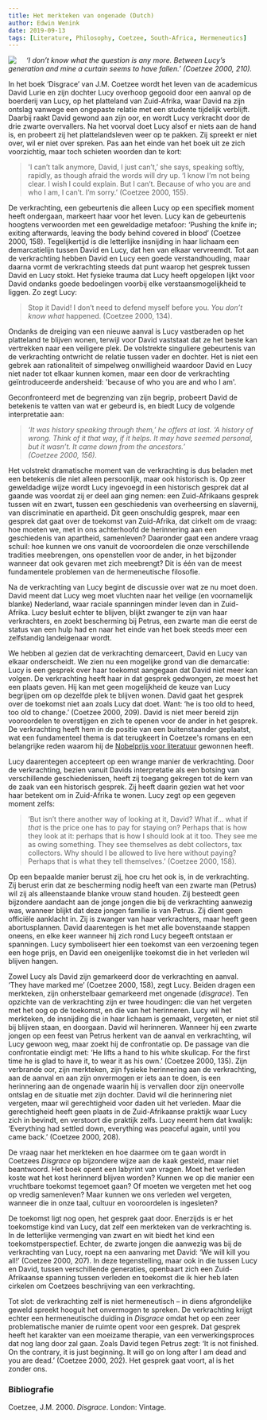 ```yaml
---
title: Het merkteken van ongenade (Dutch)
author: Edwin Wenink
date: 2019-09-13
tags: [Literature, Philosophy, Coetzee, South-Africa, Hermeneutics]
---
```


<img src="https://www.nobelprize.org/images/coetzee-13685-portrait-mini-2x.jpg" style="max-width:300px;float:left; margin-right:20px;"></img>

*‘I don’t know what the question is any more. Between Lucy’s generation and mine a curtain seems to have fallen.’ (Coetzee 2000, 210).*


In het boek ‘Disgrace’ van J.M. Coetzee
wordt het leven van de academicus David Lurie en zijn dochter Lucy
overhoop gegooid door een aanval op de boerderij van Lucy, op het
platteland van Zuid-Afrika, waar David na zijn ontslag vanwege een ongepaste 
relatie met een studente tijdelijk verblijft. 
Daarbij raakt David gewond aan zijn oor, en wordt Lucy
verkracht door de drie zwarte overvallers. Na het voorval doet Lucy
alsof er niets aan de hand is, en probeert zij het plattelandsleven weer
op te pakken. Zij spreekt er niet over, wil er niet over spreken. Pas
aan het einde van het boek uit ze zich voorzichtig, maar toch schieten
woorden dan te kort: 

> 'I can’t talk anymore, David, I just can’t,’ she
says, speaking softly, rapidly, as though afraid the words will dry up.
‘I know I’m not being clear. I wish I could explain. But I can’t.
Because of who you are and who I am, I can’t. I’m sorry.’ (Coetzee
2000, 155). 

De verkrachting, een gebeurtenis die alleen Lucy op
een specifiek moment heeft ondergaan, markeert haar voor het leven.
Lucy kan de gebeurtenis hoogtens verwoorden met een geweldadige metafoor: 
‘Pushing the knife in; exiting afterwards, leaving the
body behind covered in blood’ (Coetzee 2000, 158). 
Tegelijkertijd is die letterlijke insnijding in haar lichaam 
een demarcatielijn tussen David en Lucy, dat hen van elkaar vervreemdt. 
Tot aan de verkrachting hebben David en Lucy een goede verstandhouding, maar
daarna vormt de verkrachting steeds dat punt waarop het gesprek tussen
David en Lucy stokt. 
Het fysieke trauma dat Lucy heeft opgelopen lijkt voor David ondanks goede bedoelingen
voorbij elke verstaansmogelijkheid te liggen.
Zo zegt Lucy:

> Stop it David! I don’t need to defend
myself before you. *You don’t know what* happened. (Coetzee 2000, 134).

Ondanks de dreiging van een nieuwe aanval is Lucy vastberaden op het platteland te blijven wonen, 
terwijl voor David vaststaat dat ze het beste kan vertrekken naar een veiligere plek. 
De volstrekte singuliere gebeurtenis van de verkrachting ontwricht
de relatie tussen vader en dochter.
Het is niet een gebrek aan rationaliteit of simpelweg onwilligheid 
waardoor David en Lucy niet nader tot elkaar kunnen komen, maar een
door de verkrachting geïntroduceerde andersheid: 'because of who you are and who I am'.

Geconfronteerd met de begrenzing van zijn begrip, probeert David de betekenis te vatten van wat er gebeurd is, 
en biedt Lucy de volgende interpretatie aan: 

> *‘It was history speaking through them,’ he offers at last. ‘A history
 of wrong. Think of it that way, if it helps. It may have seemed
 personal, but it wasn’t. It came down from the ancestors.’\
 (Coetzee 2000, 156).*

Het volstrekt dramatische moment van de verkrachting is dus beladen met een betekenis die niet alleen persoonlijk, maar ook historisch is. 
Op zeer geweldadige wijze wordt Lucy ingevoegd in een historisch gesprek
dat al gaande was voordat zij er deel aan ging nemen: een Zuid-Afrikaans gesprek
tussen wit en zwart, tussen een geschiedenis van overheersing en
slavernij, van discriminatie en apartheid. 
Dit geen onschuldig gesprek, maar een gesprek dat gaat
over de toekomst van Zuid-Afrika, dat cirkelt om de vraag: hoe moeten we,
met in ons achterhoofd de herinnering aan een geschiedenis van
apartheid, samenleven? 
Daaronder gaat een andere vraag schuil: hoe kunnen we ons vanuit de
vooroordelen die onze verschillende tradities meebrengen, ons openstellen voor de ander, in het bijzonder wanneer dat ook gevaren met zich meebrengt?
Dit is één van de meest fundamentele problemen van de hermeneutische filosofie.

Na de verkrachting van Lucy begint de discussie over wat ze nu moet doen. 
David meent dat Lucy weg moet vluchten
naar het veilige (en voornamelijk blanke) Nederland, waar raciale
spanningen minder leven dan in Zuid-Afrika. Lucy besluit echter te
blijven, blijkt zwanger te zijn van haar verkrachters, en zoekt
bescherming bij Petrus, een zwarte man die eerst de status van een hulp
had en naar het einde van het boek steeds meer een zelfstandig
landeigenaar wordt. 

We hebben al gezien dat de verkrachting demarceert,
David en Lucy van elkaar onderscheidt. We zien nu een mogelijke grond
van die demarcatie: Lucy is een gesprek over haar toekomst aangegaan dat
David niet meer kan volgen. De verkrachting heeft haar in dat gesprek
gedwongen, ze moest het een plaats geven. Hij kan met geen mogelijkheid
de keuze van Lucy begrijpen om op dezelfde plek te blijven wonen. David
gaat het gesprek over de toekomst niet aan zoals Lucy dat doet. Want:
‘he is too old to heed, too old to change.’ (Coetzee 2000, 209). 
David is niet meer bereid zijn vooroordelen te overstijgen en zich te openen
voor de ander in het gesprek.
De verkrachting heeft hem in de positie van een buitenstaander geplaatst, 
wat een fundamenteel thema is dat terugkeert in Coetzee's romans en een belangrijke reden waarom hij de [Nobelprijs voor literatuur](https://www.nobelprize.org/prizes/literature/2003/summary/) gewonnen heeft.

Lucy daarentegen accepteert op een wrange manier de verkrachting. 
Door de verkrachting, bezien vanuit Davids interpretatie als een botsing van verschillende geschiedenissen, 
heeft zij toegang gekregen tot de kern van de zaak van een historisch
gesprek. 
Zij heeft daarin gezien wat het voor haar betekent om in Zuid-Afrika te
wonen. Lucy zegt op een gegeven moment zelfs:

> ‘But isn’t there another
way of looking at it, David? What if… what if *that* is the price one
has to pay for staying on? Perhaps that is how they look at it: perhaps
that is how I should look at it too. They see me as owing something.
They see themselves as debt collectors, tax collectors. Why should I be
allowed to live here without paying? Perhaps that is what they tell
themselves.’ (Coetzee 2000, 158). 

Op een bepaalde manier berust zij, hoe cru het ook is, in de verkrachting. 
Zij berust erin dat ze bescherming nodig heeft van een zwarte man (Petrus) wil zij als alleenstaande blanke
vrouw stand houden. Zij besteedt geen bijzondere aandacht aan de jonge
jongen die bij de verkrachting aanwezig was, wanneer blijkt dat deze
jongen familie is van Petrus. Zij dient geen officiële aanklacht in. Zij
is zwanger van haar verkrachters, maar heeft geen abortusplannen. David
daarentegen is het met alle bovenstaande stappen oneens, en elke keer
wanneer hij zich rond Lucy begeeft ontstaan er spanningen. Lucy
symboliseert hier een toekomst van een verzoening tegen een hoge prijs, en David
een oneigenlijke toekomst die in het verleden wil blijven hangen.

Zowel Lucy als David zijn gemarkeerd door de verkrachting en aanval.
‘They have marked me’ (Coetzee 2000, 158), zegt Lucy. Beiden dragen een
merkteken, zijn onherstelbaar gemarkeerd met ongenade (*disgrace*). 
Ten opzichte van de verkrachting zijn er twee houdingen: die van het vergeten met het
oog op de toekomst, en die van het herinneren. Lucy wil het merkteken, de
insnijding die in haar lichaam is gemaakt, vergeten, er niet
stil bij blijven staan, en doorgaan. David wil herinneren. Wanneer hij
een zwarte jongen op een feest van Petrus herkent van de aanval en
verkrachting, wil Lucy gewoon weg, maar zoekt hij de confrontatie op.
De passage van die confrontatie eindigt met: ‘He lifts a hand to his white skullcap. For the
first time he is glad to have it, to wear it as his own.’ (Coetzee 2000,
135). Zijn verbrande oor, zijn merkteken, zijn fysieke herinnering aan
de verkrachting, aan de aanval en aan zijn onvermogen er iets aan te doen,
is een herinnering aan de ongenade waarin hij is vervallen door zijn oneervolle ontslag 
en de situatie met zijn dochter.
David wil die herinnering niet vergeten, maar wil gerechtigheid voor daden uit het verleden. 
Maar die gerechtigheid heeft geen plaats in de Zuid-Afrikaanse praktijk waar Lucy
zich in bevindt, en verstoort die praktijk zelfs. Lucy neemt hem dat kwalijk: ‘Everything had settled down,
everything was peaceful again, until you came back.’ (Coetzee 2000,
208).

De vraag naar het merkteken en hoe daarmee om te gaan wordt in Coetzees *Disgrace*
op bijzondere wijze aan de kaak gesteld, maar niet beantwoord. 
Het boek opent een labyrint van vragen.
Moet het verleden koste wat het kost herinnerd blijven worden? 
Kunnen we op die manier een
vruchtbare toekomst tegemoet gaan? 
Of moeten we vergeten met het oog op vredig samenleven?
Maar kunnen we ons verleden wel vergeten, 
wanneer die in onze taal, cultuur en vooroordelen is ingesleten? 

De toekomst ligt nog open, het gesprek gaat door. 
Enerzijds is er het toekomstige
kind van Lucy, dat zelf een merkteken van de verkrachting is. 
In de letterlijke vermenging van zwart en wit biedt het kind een toekomstperspectief. 
Echter, de zwarte jongen die aanwezig was bij de
verkrachting van Lucy, roept na een aanvaring met David: ‘We will kill
you all!’ (Coetzee 2000, 207). 
In deze tegenstelling, maar ook in die
tussen Lucy en David, tussen verschillende generaties, openbaart zich
een Zuid-Afrikaanse spanning tussen verleden en toekomst die ik hier heb
laten cirkelen om Coetzees beschrijving van een verkrachting. 

Tot slot: de verkrachting zelf is niet hermeneutisch – in diens afgrondelijke geweld spreekt hooguit het onvermogen te
spreken. De verkrachting krijgt echter een hermeneutische duiding in *Disgrace* omdat
het op een zeer problematische manier de ruimte opent voor een gesprek.
Dat gesprek heeft het karakter van een moeizame therapie, van een verwerkingsproces dat nog lang door zal gaan.
Zoals David tegen Petrus zegt: ‘It is not finished. On the contrary, it is
just beginning. It will go on long after I am dead and you are dead.’
(Coetzee 2000, 202). Het gesprek gaat voort, al is het zonder ons.

### Bibliografie

Coetzee, J.M. 2000. *Disgrace*. London: Vintage.
